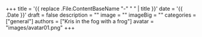 +++
title = '{{ replace .File.ContentBaseName "-" " " | title }}'
date = '{{ .Date }}'
draft = false
description = ""
image = ""
imageBig = ""
categories = ["general"]
authors = ["Kris in the fog with a frog"]
avatar = "images/avatar01.png"
+++
